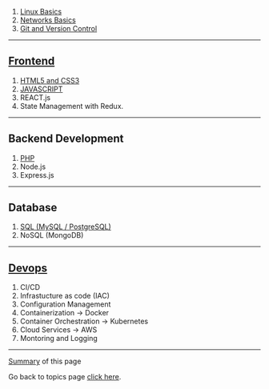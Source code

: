 1.  [Linux Basics](LinuxBasics.md)
2.  [Networks Basics](NetworkingBasics.md)
3.  [Git and Version Control](Webdev/Git_Github/Git_Github.md.md)

---

##  [Frontend](Summary.md)

1.  [HTML5 and CSS3](HTML_CSS.md)
2.  [JAVASCRIPT](JavaScript.md)
3.  REACT.js
4.  State Management with Redux.

---

## Backend Development

1. [PHP](PHP.md)
2. Node.js
3. Express.js

---

## Database

1.  [SQL (MySQL / PostgreSQL)](SQL.md)
2.  NoSQL (MongoDB)

---

## [Devops](Devops.md)

1. CI/CD
2. Infrastucture as code (IAC)
3. Configuration Management
4. Containerization -> Docker
5. Container Orchestration -> Kubernetes
6. Cloud Services -> AWS
7. Montoring and Logging

---

[Summary](Summary.md) of this page


Go back to topics page [click here](https://sumit7739.github.io/Webdev/).
